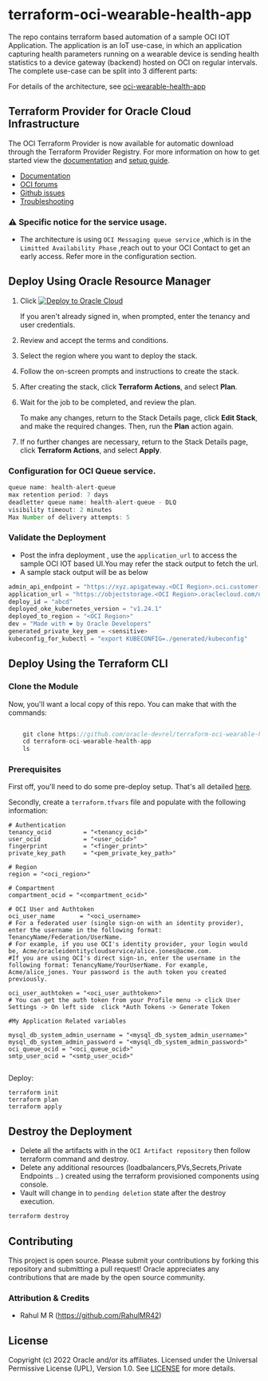 # terraform-oci-wearable-health-app

The repo contains terraform based automation of a sample OCI IOT Application.
The  application is an IoT use-case, in which an application capturing health parameters running on a wearable device is sending health statistics to a device gateway (backend) hosted on OCI on regular intervals. The complete use-case can be split into 3 different parts:



For details of the architecture, see [oci-wearable-health-app](https://github.com/oracle-devrel/oci-wearable-health-app)

## Terraform Provider for Oracle Cloud Infrastructure
The OCI Terraform Provider is now available for automatic download through the Terraform Provider Registry.
For more information on how to get started view the [documentation](https://www.terraform.io/docs/providers/oci/index.html)
and [setup guide](https://www.terraform.io/docs/providers/oci/guides/version-3-upgrade.html).

* [Documentation](https://www.terraform.io/docs/providers/oci/index.html)
* [OCI forums](https://cloudcustomerconnect.oracle.com/resources/9c8fa8f96f/summary)
* [Github issues](https://github.com/terraform-providers/terraform-provider-oci/issues)
* [Troubleshooting](https://www.terraform.io/docs/providers/oci/guides/guides/troubleshooting.html)

### ⚠️ Specific notice for the service usage.

- The architecture is using `OCI Messaging queue service` ,which is in the `Limitted Availability Phase` ,reach out to your OCI Contact to get an early access. Refer more in the configuration section.

## Deploy Using Oracle Resource Manager

1. Click  [![Deploy to Oracle Cloud](https://oci-resourcemanager-plugin.plugins.oci.oraclecloud.com/latest/deploy-to-oracle-cloud.svg)](https://cloud.oracle.com/resourcemanager/stacks/create?region=home&zipUrl=https://github.com/oracle-devrel/terraform-oci-arch-devops-cicd-instances/releases/latest/download/terraform-oci-wearable-health-app.zip)

   If you aren't already signed in, when prompted, enter the tenancy and user credentials.

2. Review and accept the terms and conditions.

3. Select the region where you want to deploy the stack.

4. Follow the on-screen prompts and instructions to create the stack.

5. After creating the stack, click **Terraform Actions**, and select **Plan**.

6. Wait for the job to be completed, and review the plan.

   To make any changes, return to the Stack Details page, click **Edit Stack**, and make the required changes. Then, run the **Plan** action again.

7. If no further changes are necessary, return to the Stack Details page, click **Terraform Actions**, and select **Apply**.

### Configuration for OCI Queue service.

```java
queue name: health-alert-queue
max retention period: 7 days
deadletter queue name: health-alert-queue - DLQ
visibility timeout: 2 minutes
Max Number of delivery attempts: 5
```

### Validate the Deployment

- Post the infra deployment , use the `application_url` to access the sample OCI IOT based UI.You may refer the stack output to fetch the url.
- A sample stack output will be as below 

```java
admin_api_endpoint = "https://xyz.apigateway.<OCI Region>.oci.customer-oci.com/admin-api"
application_url = "https://objectstorage.<OCI Region>.oraclecloud.com/n/<Name Space>/b/<UI Bucket>/o/index.html"
deploy_id = "abcd"
deployed_oke_kubernetes_version = "v1.24.1"
deployed_to_region = "<OCI Region>"
dev = "Made with ❤ by Oracle Developers"
generated_private_key_pem = <sensitive>
kubeconfig_for_kubectl = "export KUBECONFIG=./generated/kubeconfig"

```



## Deploy Using the Terraform CLI

### Clone the Module

Now, you'll want a local copy of this repo. You can make that with the commands:

```java

    git clone https://github.com/oracle-devrel/terraform-oci-wearable-health-app
    cd terraform-oci-wearable-health-app
    ls
```
 
### Prerequisites
First off, you'll need to do some pre-deploy setup.  That's all detailed [here](https://github.com/cloud-partners/oci-prerequisites).

Secondly, create a `terraform.tfvars` file and populate with the following information:

```
# Authentication
tenancy_ocid         = "<tenancy_ocid>"
user_ocid            = "<user_ocid>"
fingerprint          = "<finger_print>"
private_key_path     = "<pem_private_key_path>"

# Region
region = "<oci_region>"

# Compartment
compartment_ocid = "<compartment_ocid>"

# OCI User and Authtoken
oci_user_name       = "<oci_username> 
# For a federated user (single sign-on with an identity provider), enter the username in the following format: TenancyName/Federation/UserName. 
# For example, if you use OCI's identity provider, your login would be, Acme/oracleidentitycloudservice/alice.jones@acme.com. 
#If you are using OCI's direct sign-in, enter the username in the following format: TenancyName/YourUserName. For example, Acme/alice_jones. Your password is the auth token you created previously.

oci_user_authtoken = "<oci_user_authtoken>" 
# You can get the auth token from your Profile menu -> click User Settings -> On left side  click *Auth Tokens -> Generate Token

#My Application Related variables

mysql_db_system_admin_username = "<mysql_db_system_admin_username>"
mysql_db_system_admin_password = "<mysql_db_system_admin_password>"
oci_queue_ocid = "<oci_queue_ocid>"
smtp_user_ocid = "<smtp_user_ocid>"


````

Deploy:

    terraform init
    terraform plan
    terraform apply



## Destroy the Deployment
- Delete all the artifacts with in the `OCI Artifact repository` then follow terraform command and destroy.
- Delete any additional resources (loadbalancers,PVs,Secrets,Private Endpoints .. ) created using the terraform provisioned components using console.
- Vault will change  in to `pending deletion` state after the destroy execution.

```java
terraform destroy
```
    

## Contributing
This project is open source.  Please submit your contributions by forking this repository and submitting a pull request!  Oracle appreciates any contributions that are made by the open source community.

### Attribution & Credits
- Rahul M R (https://github.com/RahulMR42)

## License
Copyright (c) 2022 Oracle and/or its affiliates.
Licensed under the Universal Permissive License (UPL), Version 1.0.
See [LICENSE](LICENSE) for more details.
